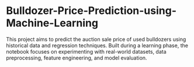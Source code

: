 # Bulldozer-Price-Prediction-using-Machine-Learning
This project aims to predict the auction sale price of used bulldozers using historical data and regression techniques. Built during a learning phase, the notebook focuses on experimenting with real-world datasets, data preprocessing, feature engineering, and model evaluation.
